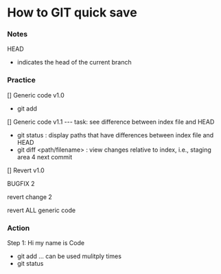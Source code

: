 # How to GIT quick save

### Notes

HEAD
- indicates the head of the current branch

### Practice

[] Generic code v1.0
- git add

[] Generic code v1.1
--- task: see difference between index file and HEAD
- git status : display paths that have differences between index file and HEAD 
- git diff <path/filename> : view changes relative to index, i.e., staging area 4 next commit

[] Revert v1.0
 
BUGFIX 2

revert change 2

revert ALL generic code

### Action

Step 1: Hi my name is Code
- git add <file> ... can be used mulitply times
- git status